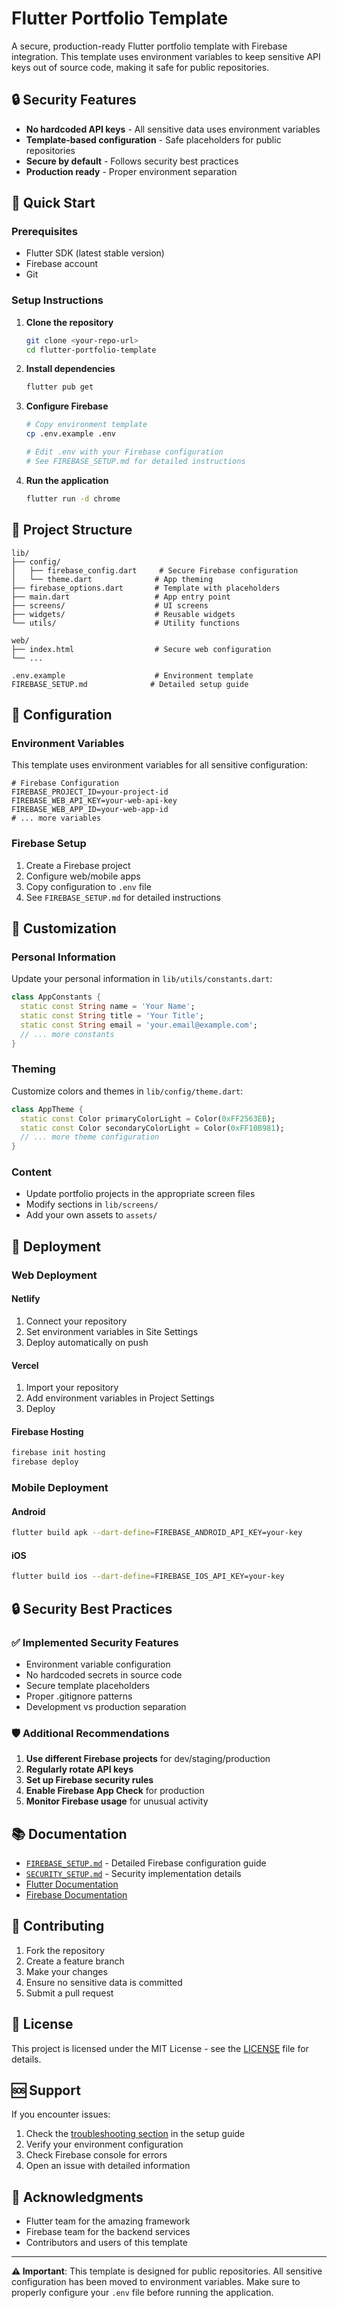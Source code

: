 # Flutter Portfolio Template

A secure, production-ready Flutter portfolio template with Firebase integration. This template uses environment variables to keep sensitive API keys out of source code, making it safe for public repositories.

## 🔒 Security Features

- **No hardcoded API keys** - All sensitive data uses environment variables
- **Template-based configuration** - Safe placeholders for public repositories
- **Secure by default** - Follows security best practices
- **Production ready** - Proper environment separation

## 🚀 Quick Start

### Prerequisites
- Flutter SDK (latest stable version)
- Firebase account
- Git

### Setup Instructions

1. **Clone the repository**
   ```bash
   git clone <your-repo-url>
   cd flutter-portfolio-template
   ```

2. **Install dependencies**
   ```bash
   flutter pub get
   ```

3. **Configure Firebase**
   ```bash
   # Copy environment template
   cp .env.example .env
   
   # Edit .env with your Firebase configuration
   # See FIREBASE_SETUP.md for detailed instructions
   ```

4. **Run the application**
   ```bash
   flutter run -d chrome
   ```

## 📁 Project Structure

```
lib/
├── config/
│   ├── firebase_config.dart     # Secure Firebase configuration
│   └── theme.dart              # App theming
├── firebase_options.dart       # Template with placeholders
├── main.dart                   # App entry point
├── screens/                    # UI screens
├── widgets/                    # Reusable widgets
└── utils/                      # Utility functions

web/
├── index.html                  # Secure web configuration
└── ...

.env.example                    # Environment template
FIREBASE_SETUP.md              # Detailed setup guide
```

## 🔧 Configuration

### Environment Variables

This template uses environment variables for all sensitive configuration:

```env
# Firebase Configuration
FIREBASE_PROJECT_ID=your-project-id
FIREBASE_WEB_API_KEY=your-web-api-key
FIREBASE_WEB_APP_ID=your-web-app-id
# ... more variables
```

### Firebase Setup

1. Create a Firebase project
2. Configure web/mobile apps
3. Copy configuration to `.env` file
4. See `FIREBASE_SETUP.md` for detailed instructions

## 🎨 Customization

### Personal Information

Update your personal information in `lib/utils/constants.dart`:

```dart
class AppConstants {
  static const String name = 'Your Name';
  static const String title = 'Your Title';
  static const String email = 'your.email@example.com';
  // ... more constants
}
```

### Theming

Customize colors and themes in `lib/config/theme.dart`:

```dart
class AppTheme {
  static const Color primaryColorLight = Color(0xFF2563EB);
  static const Color secondaryColorLight = Color(0xFF10B981);
  // ... more theme configuration
}
```

### Content

- Update portfolio projects in the appropriate screen files
- Modify sections in `lib/screens/`
- Add your own assets to `assets/`

## 🚀 Deployment

### Web Deployment

#### Netlify
1. Connect your repository
2. Set environment variables in Site Settings
3. Deploy automatically on push

#### Vercel
1. Import your repository
2. Add environment variables in Project Settings
3. Deploy

#### Firebase Hosting
```bash
firebase init hosting
firebase deploy
```

### Mobile Deployment

#### Android
```bash
flutter build apk --dart-define=FIREBASE_ANDROID_API_KEY=your-key
```

#### iOS
```bash
flutter build ios --dart-define=FIREBASE_IOS_API_KEY=your-key
```

## 🔒 Security Best Practices

### ✅ Implemented Security Features

- Environment variable configuration
- No hardcoded secrets in source code
- Secure template placeholders
- Proper .gitignore patterns
- Development vs production separation

### 🛡️ Additional Recommendations

1. **Use different Firebase projects** for dev/staging/production
2. **Regularly rotate API keys**
3. **Set up Firebase security rules**
4. **Enable Firebase App Check** for production
5. **Monitor Firebase usage** for unusual activity

## 📚 Documentation

- [`FIREBASE_SETUP.md`](FIREBASE_SETUP.md) - Detailed Firebase configuration guide
- [`SECURITY_SETUP.md`](SECURITY_SETUP.md) - Security implementation details
- [Flutter Documentation](https://docs.flutter.dev/)
- [Firebase Documentation](https://firebase.google.com/docs)

## 🤝 Contributing

1. Fork the repository
2. Create a feature branch
3. Make your changes
4. Ensure no sensitive data is committed
5. Submit a pull request

## 📄 License

This project is licensed under the MIT License - see the [LICENSE](LICENSE) file for details.

## 🆘 Support

If you encounter issues:

1. Check the [troubleshooting section](FIREBASE_SETUP.md#troubleshooting) in the setup guide
2. Verify your environment configuration
3. Check Firebase console for errors
4. Open an issue with detailed information

## 🙏 Acknowledgments

- Flutter team for the amazing framework
- Firebase team for the backend services
- Contributors and users of this template

---

**⚠️ Important**: This template is designed for public repositories. All sensitive configuration has been moved to environment variables. Make sure to properly configure your `.env` file before running the application.

